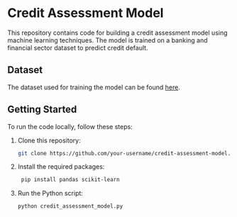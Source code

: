 # Credit Assessment Model

This repository contains code for building a credit assessment model using machine learning techniques. The model is trained on a banking and financial sector dataset to predict credit default.

## Dataset

The dataset used for training the model can be found [here](https://github.com/YBIFoundation/Dataset/raw/main/Credit%20Default.csv).

## Getting Started

To run the code locally, follow these steps:

1. Clone this repository:
   ```bash
   git clone https://github.com/your-username/credit-assessment-model.git

2. Install the required packages:
   ```bash
    pip install pandas scikit-learn

3. Run the Python script: 
    ```bash
   python credit_assessment_model.py
